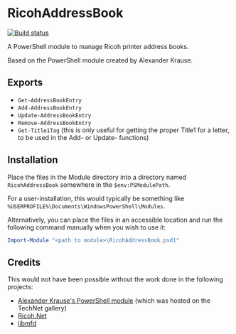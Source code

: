 # RicohAddressBook

[![Build status](https://ci.appveyor.com/api/projects/status/6wq08909v4c6cbjn?svg=true)](https://ci.appveyor.com/project/desjardinsm/ricohaddressbook)

A PowerShell module to manage Ricoh printer address books.

Based on the PowerShell module created by Alexander Krause.

## Exports

-   `Get-AddressBookEntry`
-   `Add-AddressBookEntry`
-   `Update-AddressBookEntry`
-   `Remove-AddressBookEntry`
-   `Get-Title1Tag` (this is only useful for getting the proper Title1 for a
    letter, to be used in the Add- or Update- functions)

## Installation

Place the files in the Module directory into a directory named
`RicohAddressBook` somewhere in the `$env:PSModulePath`.

For a user-installation, this would typically be something like
`%USERPROFILE%\Documents\WindowsPowerShell\Modules`.

Alternatively, you can place the files in an accessible location and run the
following command manually when you wish to use it:

```powershell
Import-Module "<path to module>\RicohAddressBook.psd1"
```

## Credits

This would not have been possible without the work done in the following projects:

-   [Alexander Krause's PowerShell module][ps_module_archive] (which was hosted
    on the TechNet gallery)
-   [Ricoh.Net](https://github.com/gheeres/Ricoh.NET)
-   [libmfd](https://github.com/adam-nielsen/libmfd)

[ps_module_archive]: https://web.archive.org/web/20200318044655/https://gallery.technet.microsoft.com/scriptcenter/Ricoh-Multi-Function-27aeea71
